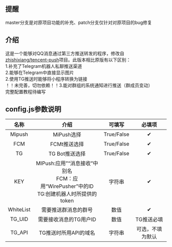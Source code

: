 ## 提醒
master分支是对原项目功能的补充、patch分支仅针对对原项目的bug修复
## 介绍
这是一个能够对QQ消息通过第三方推送转发的程序，修改自<a href="https://github.com/zhishixiang/tencent-push">zhishixiang/tencent-push</a>项目。此版本相比原版有以下区别：  
1.补充了Telegram机器人私聊推送渠道<br>
2.能够在Telegram中直接显示图片<br>
2.使用TG推送时能够将小程序转换为链接<br>
！！未完善，切勿依赖！！3.能对群组的系统通知进行推送（群成员变动）<br>
完整配置教程待编写
## config.js参数说明
|    名称     |                                  介绍                                   |    可填写     |   必填项    |
|:---------:|:---------------------------------------------------------------------:|:----------:|:--------:|
|  Mipush   |                               MiPush选择                                | True/False |    ✔     |
|    FCM    |                               FCMt推送选择                                | True/False |    ✔     |
|    TG     |                              TG Bot推送选择                               | True/False |    ✔     |
|    KEY    | MIPush:应用”“消息接收”中别名<br/>FCM：应用“WirePusher”中的ID<br/>TG:创建机器人时所提供的token |    字符串     |    ✔     |
| WhiteList |                              需要推送群消息的群号                               |     数值     |    ✔     |
|  TG_UID   |                             需要接收消息的TG用户ID                             |     数值     |  TG推送必填  |
|  TG_API   |                             TG推送时所用API的域名                             |    字符串     |  可选，不填为默认  |